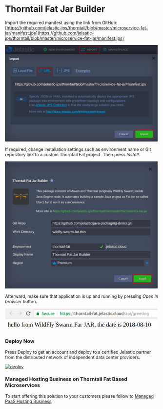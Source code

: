 # Thorntail Fat Jar Builder

Import the required manifest using the link from GitHub:
[https://github.com/jelastic-jps/thorntail/blob/master/microservice-fat-jar/manifest.jps](https://github.com/jelastic-jps/thorntail/blob/master/microservice-fat-jar/manifest.jps)

<p align="left"> 
<img src="../images/import-fat.png" width="500">
</p>

If required, change installation settings such as environment name or Git repository link to a custom Thorntail Fat project. Then press *Install*.

<p align="left"> 
<img src="../images/install-fat.png" width="500">
</p>

Afterward, make sure that application is up and running by pressing *Open in browser* button. 

<p align="left"> 
<img src="../images/application-fat.png" width="500">
</p>

### Deploy Now

Press Deploy to get an account and deploy to a certified Jelastic partner from the distributed network of independent data center providers.

[![deploy](../images/deploy-to-jelastic.png)](https://jelastic.com/install-application/?manifest=https://raw.githubusercontent.com/jelastic-jps/thorntail/master/microservice-fat-jar/manifest.jps)

### Managed Hosting Business on Thorntail Fat Based Microservices

To start offering this solution to your customers please follow to [Managed PaaS Hosting Business](https://jelastic.com/apaas/) 
